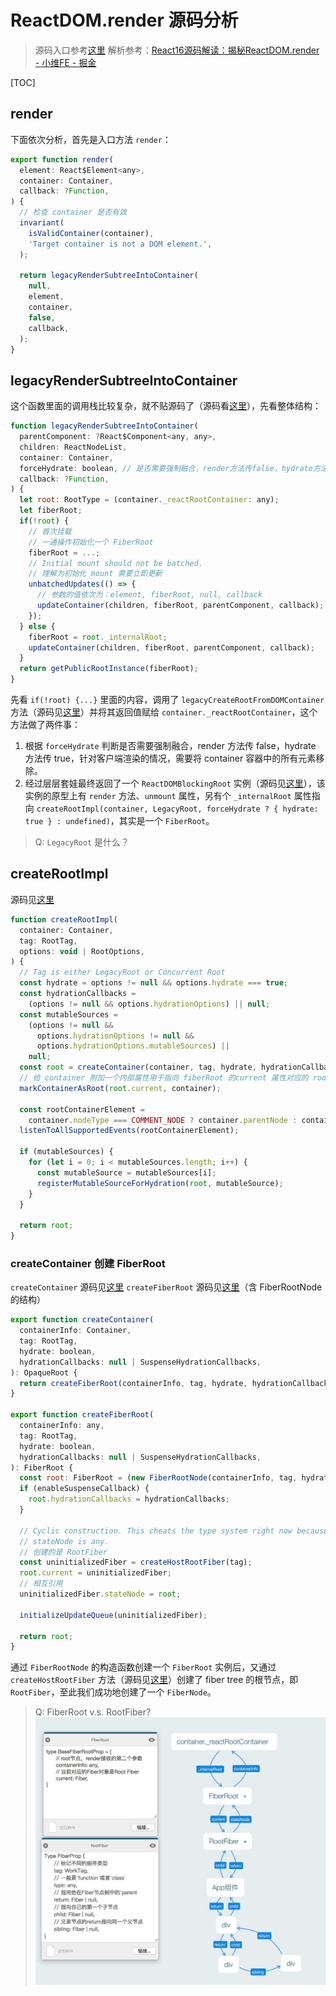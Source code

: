 # ReactDOM.render 源码分析

> 源码入口参考[这里](../packages/react-dom/src/client/ReactDOMLegacy.js)
> 解析参考：[React16源码解读：揭秘ReactDOM.render - 小维FE - 掘金](https://juejin.cn/post/6844904042070540295#heading-0)

[TOC]
## render
下面依次分析，首先是入口方法 ``render``：
```js
export function render(
  element: React$Element<any>,
  container: Container,
  callback: ?Function,
) {
  // 检查 container 是否有效
  invariant(
    isValidContainer(container),
    'Target container is not a DOM element.',
  );

  return legacyRenderSubtreeIntoContainer(
    null,
    element,
    container,
    false,
    callback,
  );
}
```

## legacyRenderSubtreeIntoContainer
这个函数里面的调用栈比较复杂，就不贴源码了（源码看[这里](../packages/react-dom/src/client/ReactDOMLegacy.js)），先看整体结构：

```js
function legacyRenderSubtreeIntoContainer(
  parentComponent: ?React$Component<any, any>,
  children: ReactNodeList,
  container: Container,
  forceHydrate: boolean, // 是否需要强制融合，render方法传false，hydrate方法传true
  callback: ?Function,
) {
  let root: RootType = (container._reactRootContainer: any);
  let fiberRoot;
  if(!root) {
    // 首次挂载
    // 一通操作初始化一个 FiberRoot
    fiberRoot = ...;
    // Initial mount should not be batched.
    // 理解为初始化 mount 需要立即更新
    unbatchedUpdates(() => {
      // 参数的值依次为：element, fiberRoot, null, callback
      updateContainer(children, fiberRoot, parentComponent, callback);
    });
  } else {
    fiberRoot = root._internalRoot;
    updateContainer(children, fiberRoot, parentComponent, callback);
  }
  return getPublicRootInstance(fiberRoot);
}
```

先看 ``if(!root) {...}`` 里面的内容，调用了 ``legacyCreateRootFromDOMContainer`` 方法（源码见[这里](../packages/react-dom/src/client/ReactDOMLegacy.js)）并将其返回值赋给 `container._reactRootContainer`，这个方法做了两件事：
1. 根据 `forceHydrate` 判断是否需要强制融合，render 方法传 false，hydrate 方法传 true，针对客户端渲染的情况，需要将 container 容器中的所有元素移除。
2. 经过层层套娃最终返回了一个 `ReactDOMBlockingRoot` 实例（源码见[这里](../packages/react-dom/src/client/ReactDOMRoot.js)），该实例的原型上有 `render` 方法、`unmount` 属性，另有个 `_internalRoot` 属性指向 ``createRootImpl(container, LegacyRoot, forceHydrate ? { hydrate: true } : undefined)``，其实是一个 `FiberRoot`。

> Q: `LegacyRoot` 是什么？

## createRootImpl
源码见[这里](../packages/react-dom/src/client/ReactDOMRoot.js)

```js
function createRootImpl(
  container: Container,
  tag: RootTag,
  options: void | RootOptions,
) {
  // Tag is either LegacyRoot or Concurrent Root
  const hydrate = options != null && options.hydrate === true;
  const hydrationCallbacks =
    (options != null && options.hydrationOptions) || null;
  const mutableSources =
    (options != null &&
      options.hydrationOptions != null &&
      options.hydrationOptions.mutableSources) ||
    null;
  const root = createContainer(container, tag, hydrate, hydrationCallbacks);
  // 给 container 附加一个内部属性用于指向 fiberRoot 的current 属性对应的 rootFiber 节点
  markContainerAsRoot(root.current, container);

  const rootContainerElement =
    container.nodeType === COMMENT_NODE ? container.parentNode : container;
  listenToAllSupportedEvents(rootContainerElement);

  if (mutableSources) {
    for (let i = 0; i < mutableSources.length; i++) {
      const mutableSource = mutableSources[i];
      registerMutableSourceForHydration(root, mutableSource);
    }
  }

  return root;
}
```

### createContainer 创建 FiberRoot
`createContainer` 源码见[这里](../packages/react-reconciler/src/ReactFiberReconciler.old.js)
`createFiberRoot` 源码见[这里](../packages/react-reconciler/src/ReactFiberRoot.old.js)（含 FiberRootNode 的结构）

```js
export function createContainer(
  containerInfo: Container,
  tag: RootTag,
  hydrate: boolean,
  hydrationCallbacks: null | SuspenseHydrationCallbacks,
): OpaqueRoot {
  return createFiberRoot(containerInfo, tag, hydrate, hydrationCallbacks);
}

export function createFiberRoot(
  containerInfo: any,
  tag: RootTag,
  hydrate: boolean,
  hydrationCallbacks: null | SuspenseHydrationCallbacks,
): FiberRoot {
  const root: FiberRoot = (new FiberRootNode(containerInfo, tag, hydrate): any);
  if (enableSuspenseCallback) {
    root.hydrationCallbacks = hydrationCallbacks;
  }

  // Cyclic construction. This cheats the type system right now because
  // stateNode is any.
  // 创建的是 RootFiber
  const uninitializedFiber = createHostRootFiber(tag);
  root.current = uninitializedFiber;
  // 相互引用
  uninitializedFiber.stateNode = root;

  initializeUpdateQueue(uninitializedFiber);

  return root;
}
```

通过 `FiberRootNode` 的构造函数创建一个 `FiberRoot` 实例后，又通过 `createHostRootFiber` 方法（源码见[这里](../packages/react-reconciler/src/ReactFiber.old.js)）创建了 fiber tree 的根节点，即 `RootFiber`，至此我们成功地创建了一个 `FiberNode`。

> Q: FiberRoot v.s. RootFiber?
![FiberRoot-and-RootFiber.jpg](../docs/imgs/FiberRoot-and-RootFiber.jpg)